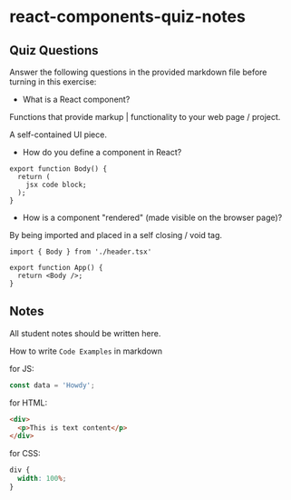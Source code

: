 # react-components-quiz-notes

## Quiz Questions

Answer the following questions in the provided markdown file before turning in this exercise:

- What is a React component?

Functions that provide markup | functionality to your web page / project.

A self-contained UI piece.

- How do you define a component in React?

```react
export function Body() {
  return (
    jsx code block;
  );
}
```

- How is a component "rendered" (made visible on the browser page)?

By being imported and placed in a self closing / void tag.

```react
import { Body } from './header.tsx'

export function App() {
  return <Body />;
}
```

## Notes

All student notes should be written here.

How to write `Code Examples` in markdown

for JS:

```javascript
const data = 'Howdy';
```

for HTML:

```html
<div>
  <p>This is text content</p>
</div>
```

for CSS:

```css
div {
  width: 100%;
}
```
